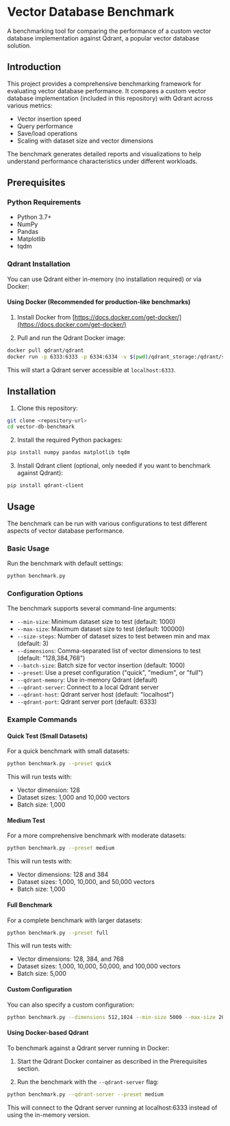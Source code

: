 # Vector Database Benchmark

A benchmarking tool for comparing the performance of a custom vector database implementation against Qdrant, a popular vector database solution.

## Introduction

This project provides a comprehensive benchmarking framework for evaluating vector database performance. It compares a custom vector database implementation (included in this repository) with Qdrant across various metrics:

- Vector insertion speed
- Query performance
- Save/load operations
- Scaling with dataset size and vector dimensions

The benchmark generates detailed reports and visualizations to help understand performance characteristics under different workloads.

## Prerequisites

### Python Requirements

- Python 3.7+
- NumPy
- Pandas
- Matplotlib
- tqdm

### Qdrant Installation

You can use Qdrant either in-memory (no installation required) or via Docker:

#### Using Docker (Recommended for production-like benchmarks)

1. Install Docker from [https://docs.docker.com/get-docker/](https://docs.docker.com/get-docker/)

2. Pull and run the Qdrant Docker image:

```bash
docker pull qdrant/qdrant
docker run -p 6333:6333 -p 6334:6334 -v $(pwd)/qdrant_storage:/qdrant/storage qdrant/qdrant
```

This will start a Qdrant server accessible at `localhost:6333`.

## Installation

1. Clone this repository:

```bash
git clone <repository-url>
cd vector-db-benchmark
```

2. Install the required Python packages:

```bash
pip install numpy pandas matplotlib tqdm
```

3. Install Qdrant client (optional, only needed if you want to benchmark against Qdrant):

```bash
pip install qdrant-client
```

## Usage

The benchmark can be run with various configurations to test different aspects of vector database performance.

### Basic Usage

Run the benchmark with default settings:

```bash
python benchmark.py
```

### Configuration Options

The benchmark supports several command-line arguments:

- `--min-size`: Minimum dataset size to test (default: 1000)
- `--max-size`: Maximum dataset size to test (default: 100000)
- `--size-steps`: Number of dataset sizes to test between min and max (default: 3)
- `--dimensions`: Comma-separated list of vector dimensions to test (default: "128,384,768")
- `--batch-size`: Batch size for vector insertion (default: 1000)
- `--preset`: Use a preset configuration ("quick", "medium", or "full")
- `--qdrant-memory`: Use in-memory Qdrant (default)
- `--qdrant-server`: Connect to a local Qdrant server
- `--qdrant-host`: Qdrant server host (default: "localhost")
- `--qdrant-port`: Qdrant server port (default: 6333)

### Example Commands

#### Quick Test (Small Datasets)

For a quick benchmark with small datasets:

```bash
python benchmark.py --preset quick
```

This will run tests with:
- Vector dimension: 128
- Dataset sizes: 1,000 and 10,000 vectors
- Batch size: 1,000

#### Medium Test

For a more comprehensive benchmark with moderate datasets:

```bash
python benchmark.py --preset medium
```

This will run tests with:
- Vector dimensions: 128 and 384
- Dataset sizes: 1,000, 10,000, and 50,000 vectors
- Batch size: 1,000

#### Full Benchmark

For a complete benchmark with larger datasets:

```bash
python benchmark.py --preset full
```

This will run tests with:
- Vector dimensions: 128, 384, and 768
- Dataset sizes: 1,000, 10,000, 50,000, and 100,000 vectors
- Batch size: 5,000

#### Custom Configuration

You can also specify a custom configuration:

```bash
python benchmark.py --dimensions 512,1024 --min-size 5000 --max-size 200000 --size-steps 4 --batch-size 2000
```

#### Using Docker-based Qdrant

To benchmark against a Qdrant server running in Docker:

1. Start the Qdrant Docker container as described in the Prerequisites section.

2. Run the benchmark with the `--qdrant-server` flag:

```bash
python benchmark.py --qdrant-server --preset medium
```

This will connect to the Qdrant server running at localhost:6333 instead of using the in-memory version.
